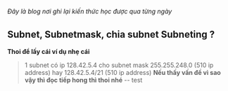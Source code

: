 ###### Đây là blog nơi ghi lại kiến thức học được qua từng ngày
## Subnet, Subnetmask, chia subnet Subneting ?
__Thoi để lấy cái ví dụ nhẹ cái__
> 1 subnet có ip 128.42.5.4 cho subnet mask 255.255.248.0 (510 ip address)
> hay 128.42.5.4/21 (510 ip address)
__Nếu thấy vấn đề vì sao vậy thì đọc tiếp hong thì thoi nhé__
--
test
